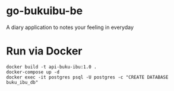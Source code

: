 # go-bukuibu-be
A diary application to notes your feeling in everyday

# Run via Docker
```
docker build -t api-buku-ibu:1.0 .
docker-compose up -d
docker exec -it postgres psql -U postgres -c "CREATE DATABASE buku_ibu_db"
```

